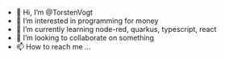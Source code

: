 - 👋 Hi, I’m @TorstenVogt
- 👀 I’m interested in programming for money
- 🌱 I’m currently learning node-red, quarkus, typescript, react
- 💞️ I’m looking to collaborate on something
- 📫 How to reach me ...

<!---
TorstenVogt/TorstenVogt is a ✨ special ✨ repository because its `README.md` (this file) appears on your GitHub profile.
You can click the Preview link to take a look at your changes.
--->
